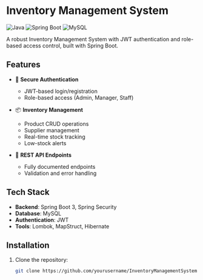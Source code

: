 # Inventory Management System

![Java](https://img.shields.io/badge/Java-17%2B-blue)
![Spring Boot](https://img.shields.io/badge/Spring%20Boot-3.1.4-brightgreen)
![MySQL](https://img.shields.io/badge/MySQL-8.0-orange)

A robust Inventory Management System with JWT authentication and role-based access control, built with Spring Boot.

## Features

- 🔐 **Secure Authentication**
  - JWT-based login/registration
  - Role-based access (Admin, Manager, Staff)
  
- 📦 **Inventory Management**
  - Product CRUD operations
  - Supplier management
  - Real-time stock tracking
  - Low-stock alerts

- 🔄 **REST API Endpoints**
  - Fully documented endpoints
  - Validation and error handling

## Tech Stack

- **Backend**: Spring Boot 3, Spring Security
- **Database**: MySQL
- **Authentication**: JWT
- **Tools**: Lombok, MapStruct, Hibernate

## Installation

1. Clone the repository:
   ```bash
   git clone https://github.com/yourusername/InventoryManagementSystem.git
